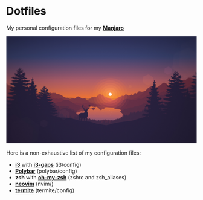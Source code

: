 # Dotfiles

My personal configuration files for my **[Manjaro](https://manjaro.org/)**

<p align="center">
  <img src="wallpaper.jpg" alt="Screenshot">
</p>


Here is a non-exhaustive list of my configuration files:
* **[i3](https://i3wm.org/)** with **[i3-gaps](https://github.com/Airblader/i3)** (i3/config)
* **[Polybar](https://github.com/jaagr/polybar)** (polybar/config)
* **zsh** with **[oh-my-zsh](https://ohmyz.sh/)** (zshrc and zsh_aliases)
* **[neovim]()** (nvim/)
* **[termite](https://github.com/thestinger/termite)** (termite/config)
